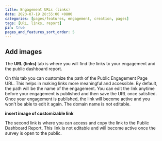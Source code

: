 ```yaml
---
title: Engagement URLs (links)
date: 2023-07-19 20:55:00 +0800
categories: [pages/features, engagement, creation, pages]
tags: [URL, links, report]
pin: true
pages_and_features_sort_order: 5
---
```

## Add images

The **URL (links)** tab is where you will find the links to your engagement and the public dashboard report.

On this tab you can customize the path of the Public Engagement Page URL. This helps in making links more meaningful and accessible. By default, the path will be the name of the engagement. You can edit the link anytime before your engagement is published and then save the URL once satisfied. Once your engagement is published, the link will become active and you won't be able to edit it again. The domain name is not editable.

**insert image of customizable link**  

The second link is where you can access and copy the link to the Public Dashboard Report. This link is not editable and will become active once the survey is open to the public.
